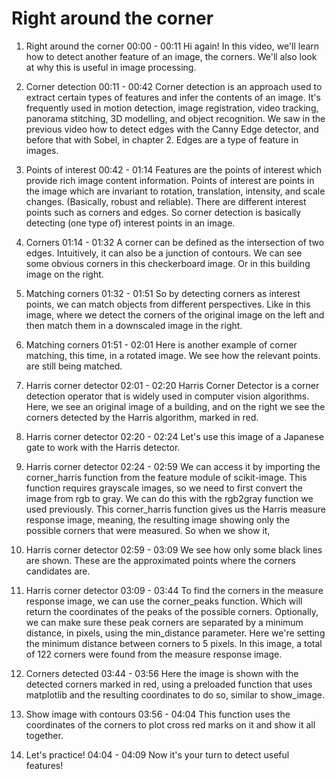 # Right around the corner

1. Right around the corner
00:00 - 00:11
Hi again! In this video, we'll learn how to detect another feature of an image, the corners. We'll also look at why this is useful in image processing.

2. Corner detection
00:11 - 00:42
Corner detection is an approach used to extract certain types of features and infer the contents of an image. It's frequently used in motion detection, image registration, video tracking, panorama stitching, 3D modelling, and object recognition. We saw in the previous video how to detect edges with the Canny Edge detector, and before that with Sobel, in chapter 2. Edges are a type of feature in images.

3. Points of interest
00:42 - 01:14
Features are the points of interest which provide rich image content information. Points of interest are points in the image which are invariant to rotation, translation, intensity, and scale changes. (Basically, robust and reliable). There are different interest points such as corners and edges. So corner detection is basically detecting (one type of) interest points in an image.

4. Corners
01:14 - 01:32
A corner can be defined as the intersection of two edges. Intuitively, it can also be a junction of contours. We can see some obvious corners in this checkerboard image. Or in this building image on the right.

5. Matching corners
01:32 - 01:51
So by detecting corners as interest points, we can match objects from different perspectives. Like in this image, where we detect the corners of the original image on the left and then match them in a downscaled image in the right.

6. Matching corners
01:51 - 02:01
Here is another example of corner matching, this time, in a rotated image. We see how the relevant points. are still being matched.

7. Harris corner detector
02:01 - 02:20
Harris Corner Detector is a corner detection operator that is widely used in computer vision algorithms. Here, we see an original image of a building, and on the right we see the corners detected by the Harris algorithm, marked in red.

8. Harris corner detector
02:20 - 02:24
Let's use this image of a Japanese gate to work with the Harris detector.

9. Harris corner detector
02:24 - 02:59
We can access it by importing the corner_harris function from the feature module of scikit-image. This function requires grayscale images, so we need to first convert the image from rgb to gray. We can do this with the rgb2gray function we used previously. This corner_harris function gives us the Harris measure response image, meaning, the resulting image showing only the possible corners that were measured. So when we show it,

10. Harris corner detector
02:59 - 03:09
We see how only some black lines are shown. These are the approximated points where the corners candidates are.

11. Harris corner detector
03:09 - 03:44
To find the corners in the measure response image, we can use the corner_peaks function. Which will return the coordinates of the peaks of the possible corners. Optionally, we can make sure these peak corners are separated by a minimum distance, in pixels, using the min_distance parameter. Here we're setting the minimum distance between corners to 5 pixels. In this image, a total of 122 corners were found from the measure response image.

12. Corners detected
03:44 - 03:56
Here the image is shown with the detected corners marked in red, using a preloaded function that uses matplotlib and the resulting coordinates to do so, similar to show_image.

13. Show image with contours
03:56 - 04:04
This function uses the coordinates of the corners to plot cross red marks on it and show it all together.

14. Let's practice!
04:04 - 04:09
Now it's your turn to detect useful features!